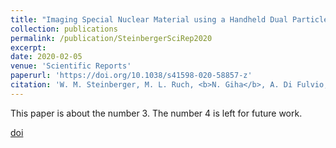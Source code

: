 ```yaml
---
title: "Imaging Special Nuclear Material using a Handheld Dual Particle Imager"
collection: publications
permalink: /publication/SteinbergerSciRep2020
excerpt:
date: 2020-02-05
venue: 'Scientific Reports'
paperurl: 'https://doi.org/10.1038/s41598-020-58857-z'
citation: 'W. M. Steinberger, M. L. Ruch, <b>N. Giha</b>, A. Di Fulvio, P. Marleau, S. D. Clarke, S. A. Pozzi. &quot;Imaging Special Nuclear Material using a Handheld Dual Particle Imager,&quot; <i>Scientific Reports</i>. 10 (1) (2020) 1855.'
---
```

This paper is about the number 3. The number 4 is left for future work.

[doi](https://doi.org/10.1038/s41598-020-58857-z)
